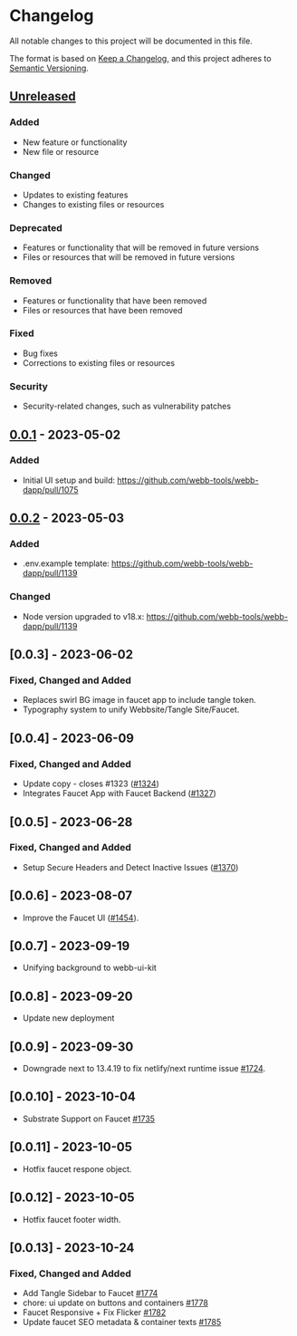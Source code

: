 # Changelog

All notable changes to this project will be documented in this file.

The format is based on [Keep a Changelog](https://keepachangelog.com/en/1.0.0/),
and this project adheres to [Semantic Versioning](https://semver.org/spec/v2.0.0.html).

## [Unreleased]

### Added

- New feature or functionality
- New file or resource

### Changed

- Updates to existing features
- Changes to existing files or resources

### Deprecated

- Features or functionality that will be removed in future versions
- Files or resources that will be removed in future versions

### Removed

- Features or functionality that have been removed
- Files or resources that have been removed

### Fixed

- Bug fixes
- Corrections to existing files or resources

### Security

- Security-related changes, such as vulnerability patches

## [0.0.1] - 2023-05-02

### Added

- Initial UI setup and build: https://github.com/webb-tools/webb-dapp/pull/1075

## [0.0.2] - 2023-05-03

### Added

- .env.example template: https://github.com/webb-tools/webb-dapp/pull/1139

### Changed

- Node version upgraded to v18.x: https://github.com/webb-tools/webb-dapp/pull/1139

[Unreleased]: https://github.com/webb-tools/webb-dapp/compare/v0.0.1...HEAD
[0.0.1]: https://github.com/webb-tools/webb-dapp/releases/tag/v0.0.1
[0.0.2]: https://github.com/webb-tools/webb-dapp/releases/tag/v0.0.2

## [0.0.3] - 2023-06-02

### Fixed, Changed and Added

- Replaces swirl BG image in faucet app to include tangle token.
- Typography system to unify Webbsite/Tangle Site/Faucet.

## [0.0.4] - 2023-06-09

### Fixed, Changed and Added

- Update copy - closes #1323 ([#1324](https://github.com/webb-tools/webb-dapp/pull/1324))
- Integrates Faucet App with Faucet Backend ([#1327](https://github.com/webb-tools/webb-dapp/pull/1327))

## [0.0.5] - 2023-06-28

### Fixed, Changed and Added

- Setup Secure Headers and Detect Inactive Issues ([#1370](https://github.com/webb-tools/webb-dapp/pull/1370))

## [0.0.6] - 2023-08-07

- Improve the Faucet UI ([#1454](https://github.com/webb-tools/webb-dapp/pull/1454)).

## [0.0.7] - 2023-09-19

- Unifying background to webb-ui-kit

## [0.0.8] - 2023-09-20

- Update new deployment

## [0.0.9] - 2023-09-30

- Downgrade next to 13.4.19 to fix netlify/next runtime issue [#1724](https://github.com/webb-tools/webb-dapp/pull/1724).

## [0.0.10] - 2023-10-04

- Substrate Support on Faucet [#1735](https://github.com/webb-tools/webb-dapp/pull/1735)

## [0.0.11] - 2023-10-05

- Hotfix faucet respone object.

## [0.0.12] - 2023-10-05

- Hotfix faucet footer width.

## [0.0.13] - 2023-10-24

### Fixed, Changed and Added

- Add Tangle Sidebar to Faucet [#1774](https://github.com/webb-tools/webb-dapp/pull/1774)
- chore: ui update on buttons and containers [#1778](https://github.com/webb-tools/webb-dapp/pull/1778)
- Faucet Responsive + Fix Flicker [#1782](https://github.com/webb-tools/webb-dapp/pull/1782)
- Update faucet SEO metadata & container texts [#1785](https://github.com/webb-tools/webb-dapp/pull/1785)
